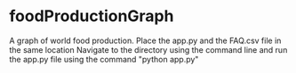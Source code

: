 # foodProductionGraph
A graph of world food production. 
Place the app.py and the FAQ.csv file in the same location 
Navigate to the directory using the command line and run the app.py file using the command "python app.py"
